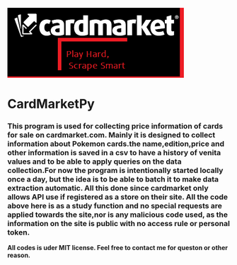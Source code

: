 ![alt text](download.png)



# CardMarketPy  
### This program is used for collecting price information of cards for sale on cardmarket.com. Mainly it is designed to collect information about Pokemon cards.the name,edition,price and other information is saved in a csv to have a history of venita values and to be able to apply queries on the data collection.For now the program is intentionally started locally once a day, but the idea is to be able to batch it to make data extraction automatic. All this done since cardmarket only allows API use if registered as a store on their site. All the code above here is as a study function and no special requests are applied towards the site,nor is any malicious code used, as the information on the site is public with no access rule or personal token.  
  
<b>All codes is uder MIT license. Feel free to contact me for queston or other reason.</b>
